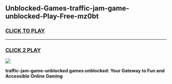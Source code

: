 
## Unblocked-Games-traffic-jam-game-unblocked-Play-Free-mz0bt
<h3>
<a href="https://premium76.site?title=traffic-jam-game-unblocked&ref=10A">CLICK TO PLAY</a></h3>
<hr>

<h3>
<a href="https://premium76.site?title=traffic-jam-game-unblocked&ref=10A">CLICK 2 PLAY</a>
  
</h3>

<a href="https://premium76.site?title=traffic-jam-game-unblocked&ref=10A"><img src="https://clearcache.store/games.png"></a>


**traffic-jam-game-unblocked games unblocked: Your Gateway to Fun and Accessible Online Gaming**
